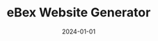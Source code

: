 ---
title: "eBex Website Generator"
date: 2024-01-01
draft: false
description: "eBex, developed during my time as Design Lead & Product Manager at Bex-IT Digital in 2020-2021, aimed to streamline the creation of one-page websites. Users could quickly generate these sites by selecting a template and completing a form to automatically populate predefined sections with their data"
tags: ["UX Design", "UI Design", "SaaS"]
images:
  - src: "/images/ebex/ebex.jpg"
    alt: "eBex Portfoilio"
  - src: "/images/ebex/ebex_0.jpg"
    alt: "eBex Portfoilio"
  - src: "/images/ebex/ebex_2.jpg"
    alt: "eBex Pages"
  - src: "/images/ebex/ebex_3.jpg"
    alt: "eBex Pages"
  - src: "/images/ebex/ebex_1.jpg"
    alt: "eBex Pages"
  - src: "/images/ebex/ebex_4.jpg"
    alt: "eBex Pages"
---
